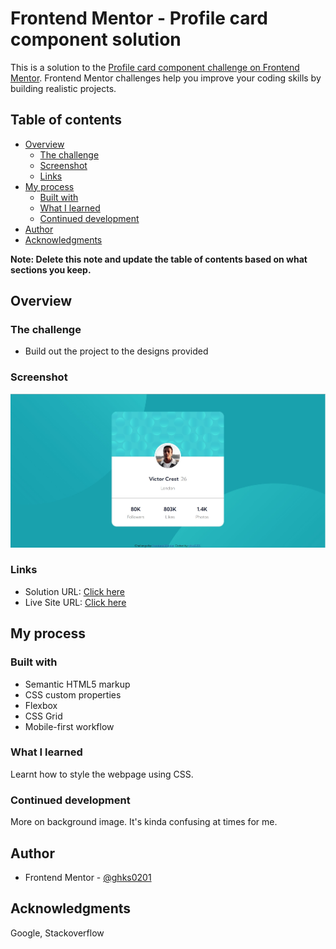 # Frontend Mentor - Profile card component solution

This is a solution to the [Profile card component challenge on Frontend Mentor](https://www.frontendmentor.io/challenges/profile-card-component-cfArpWshJ). Frontend Mentor challenges help you improve your coding skills by building realistic projects.

## Table of contents

- [Overview](#overview)
  - [The challenge](#the-challenge)
  - [Screenshot](#screenshot)
  - [Links](#links)
- [My process](#my-process)
  - [Built with](#built-with)
  - [What I learned](#what-i-learned)
  - [Continued development](#continued-development)
- [Author](#author)
- [Acknowledgments](#acknowledgments)

**Note: Delete this note and update the table of contents based on what sections you keep.**

## Overview

### The challenge

- Build out the project to the designs provided

### Screenshot

![](images/screenshot.jpg)

### Links

- Solution URL: [Click here](https://github.com/ghks0201/profile-card-component)
- Live Site URL: [Click here](https://ghks0201.github.io/profile-card-component/)

## My process

### Built with

- Semantic HTML5 markup
- CSS custom properties
- Flexbox
- CSS Grid
- Mobile-first workflow

### What I learned

Learnt how to style the webpage using CSS.

### Continued development

More on background image. It's kinda confusing at times for me.

## Author

- Frontend Mentor - [@ghks0201](https://www.frontendmentor.io/profile/ghks0201)

## Acknowledgments

Google, Stackoverflow
